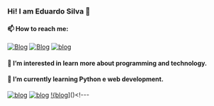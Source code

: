 ### Hi! I am Eduardo Silva 👋

#### 📫 How to reach me:

[![Blog](https://img.shields.io/badge/Gmail-D14836?style=for-the-badge&logo=gmail&logoColor=white)](mailto:edu.oliveira70@gmail.com)
[![Blog](https://img.shields.io/badge/WhatsApp-25D366?style=for-the-badge&logo=whatsapp&logoColor=white)]()
[![blog](https://img.shields.io/badge/Instagram-E4405F?style=for-the-badge&logo=instagram&logoColor=white)](https://www.instagram.com/eduardo0lv)

#### 👀 I’m interested in learn more about programming and technology.
#### 🌱 I’m currently learning Python e web development.

[![blog](https://img.shields.io/badge/Python-3776AB?style=for-the-badge&logo=python&logoColor=white)]()
[![blog](https://img.shields.io/badge/Windows-0078D6?style=for-the-badge&logo=windows&logoColor=white)]()
[!{blog](https://img.shields.io/badge/just%20the%20C-8A2BE2)]()<!---


